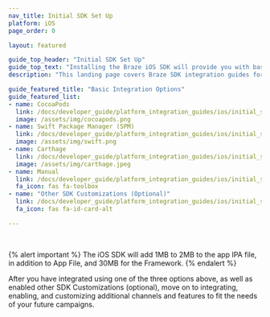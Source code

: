 ```yaml
---
nav_title: Initial SDK Set Up
platform: iOS
page_order: 0

layout: featured

guide_top_header: "Initial SDK Set Up"
guide_top_text: "Installing the Braze iOS SDK will provide you with basic analytics functionality (session handling) as well as basic in-app messages. You must further customize your integration for additional channels and features. <br> <br> The Braze iOS SDK can be installed or updated using CocoaPods, Carthage, or a Manual integration."
description: "This landing page covers Braze SDK integration guides for CocoaPods, Swift Package Manager, Carthage, and more."

guide_featured_title: "Basic Integration Options"
guide_featured_list:
- name: CocoaPods
  link: /docs/developer_guide/platform_integration_guides/ios/initial_sdk_setup/cocoapods/
  image: /assets/img/cocoapods.png
- name: Swift Package Manager (SPM)
  link: /docs/developer_guide/platform_integration_guides/ios/initial_sdk_setup/swift_package_manager/
  image: /assets/img/swift.png
- name: Carthage
  link: /docs/developer_guide/platform_integration_guides/ios/initial_sdk_setup/carthage_integration/
  image: /assets/img/carthage.jpeg
- name: Manual
  link: /docs/developer_guide/platform_integration_guides/ios/initial_sdk_setup/manual_integration_options/
  fa_icon: fas fa-toolbox
- name: "Other SDK Customizations (Optional)"
  link: /docs/developer_guide/platform_integration_guides/ios/initial_sdk_setup/other_sdk_customizations/
  fa_icon: fas fa-id-card-alt

---
```


<br>

{% alert important %}
The iOS SDK will add 1MB to 2MB to the app IPA file, in addition to App File, and 30MB for the Framework.
{% endalert %}

After you have integrated using one of the three options above, as well as enabled other SDK Customizations (optional), move on to integrating, enabling, and customizing additional channels and features to fit the needs of your future campaigns.  

<br>
